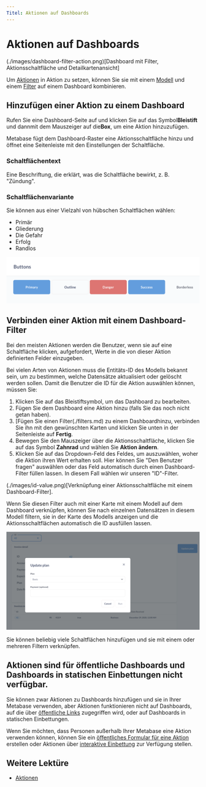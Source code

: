 ```yaml
---
Titel: Aktionen auf Dashboards
---
```



# Aktionen auf Dashboards


(./images/dashboard-filter-action.png)[Dashboard mit Filter, Aktionsschaltfläche und Detailkartenansicht]


Um [Aktionen](../actions/start.md) in Aktion zu setzen, können Sie sie mit einem [Modell](../data-modeling/models.md) und einem [Filter](./filters.md) auf einem Dashboard kombinieren.


## Hinzufügen einer Aktion zu einem Dashboard


Rufen Sie eine Dashboard-Seite auf und klicken Sie auf das Symbol**Bleistift** und dannmit dem Mauszeiger auf die**Box**, um eine Aktion hinzuzufügen.


Metabase fügt dem Dashboard-Raster eine Aktionsschaltfläche hinzu und öffnet eine Seitenleiste mit den Einstellungen der Schaltfläche.


### Schaltflächentext


Eine Beschriftung, die erklärt, was die Schaltfläche bewirkt, z. B. "Zündung".


### Schaltflächenvariante


Sie können aus einer Vielzahl von hübschen Schaltflächen wählen:


- Primär
- Gliederung
- Die Gefahr
- Erfolg
- Randlos


![Schaltflächentypen](./images/buttons.png)


## Verbinden einer Aktion mit einem Dashboard-Filter


Bei den meisten Aktionen werden die Benutzer, wenn sie auf eine Schaltfläche klicken, aufgefordert, Werte in die von dieser Aktion definierten Felder einzugeben.


Bei vielen Arten von Aktionen muss die Entitäts-ID des Modells bekannt sein, um zu bestimmen, welche Datensätze aktualisiert oder gelöscht werden sollen. Damit die Benutzer die ID für die Aktion auswählen können, müssen Sie:


1. Klicken Sie auf das Bleistiftsymbol, um das Dashboard zu bearbeiten.
2. Fügen Sie dem Dashboard eine Aktion hinzu (falls Sie das noch nicht getan haben).
3. [Fügen Sie einen Filter(./filters.md) zu einem Dashboardhinzu, verbinden Sie ihn mit den gewünschten Karten und klicken Sie unten in der Seitenleiste auf **Fertig**.
4. Bewegen Sie den Mauszeiger über die Aktionsschaltfläche, klicken Sie auf das Symbol **Zahnrad** und wählen Sie **Aktion ändern**.
5. Klicken Sie auf das Dropdown-Feld des Feldes, um auszuwählen, woher die Aktion ihren Wert erhalten soll. Hier können Sie "Den Benutzer fragen" auswählen oder das Feld automatisch durch einen Dashboard-Filter füllen lassen. In diesem Fall wählen wir unseren "ID"-Filter.


(./images/id-value.png)[Verknüpfung einer Aktionsschaltfläche mit einem Dashboard-Filter].


Wenn Sie diesen Filter auch mit einer Karte mit einem Modell auf dem Dashboard verknüpfen, können Sie nach einzelnen Datensätzen in diesem Modell filtern, sie in der Karte des Modells anzeigen und die Aktionsschaltflächen automatisch die ID ausfüllen lassen.


![Schaltflächenformular](./images/button-form.png)


Sie können beliebig viele Schaltflächen hinzufügen und sie mit einem oder mehreren Filtern verknüpfen.


## Aktionen sind für öffentliche Dashboards und Dashboards in statischen Einbettungen nicht verfügbar.


Sie können zwar Aktionen zu Dashboards hinzufügen und sie in Ihrer Metabase verwenden, aber Aktionen funktionieren nicht auf Dashboards, auf die über [öffentliche Links](./introduction.md#sharing-dashboards-with-public-links) zugegriffen wird, oder auf Dashboards in statischen Einbettungen.


Wenn Sie möchten, dass Personen außerhalb Ihrer Metabase eine Aktion verwenden können, können Sie ein [öffentliches Formular für eine Aktion](../actions/custom.md#make-public) erstellen oder Aktionen über [interaktive Einbettung](../embedding/interactive-embedding.md) zur Verfügung stellen.


## Weitere Lektüre


- [Aktionen](../actions/start.md)

